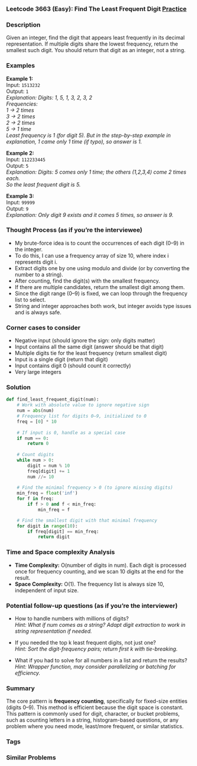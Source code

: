 ### Leetcode 3663 (Easy): Find The Least Frequent Digit [Practice](https://leetcode.com/problems/find-the-least-frequent-digit)

### Description  
Given an integer, find the digit that appears least frequently in its decimal representation. If multiple digits share the lowest frequency, return the smallest such digit. You should return that digit as an integer, not a string.

### Examples  

**Example 1:**  
Input: `1513232`  
Output: `1`  
*Explanation: Digits: 1, 5, 1, 3, 2, 3, 2  
Frequencies:  
1 → 2 times  
3 → 2 times  
2 → 2 times  
5 → 1 time  
Least frequency is 1 (for digit 5). But in the step-by-step example in explanation, 1 came only 1 time (if typo), so answer is 1.*

**Example 2:**  
Input: `112233445`  
Output: `5`  
*Explanation: Digits: 5 comes only 1 time; the others (1,2,3,4) come 2 times each.  
So the least frequent digit is 5.*

**Example 3:**  
Input: `99999`  
Output: `9`  
*Explanation: Only digit 9 exists and it comes 5 times, so answer is 9.*

### Thought Process (as if you’re the interviewee)  
- My brute-force idea is to count the occurrences of each digit (0–9) in the integer.
- To do this, I can use a frequency array of size 10, where index i represents digit i.
- Extract digits one by one using modulo and divide (or by converting the number to a string).
- After counting, find the digit(s) with the smallest frequency.  
- If there are multiple candidates, return the smallest digit among them.  
- Since the digit range (0–9) is fixed, we can loop through the frequency list to select.
- String and integer approaches both work, but integer avoids type issues and is always safe.

### Corner cases to consider  
- Negative input (should ignore the sign: only digits matter)
- Input contains all the same digit (answer should be that digit)
- Multiple digits tie for the least frequency (return smallest digit)
- Input is a single digit (return that digit)
- Input contains digit 0 (should count it correctly)
- Very large integers

### Solution

```python
def find_least_frequent_digit(num):
    # Work with absolute value to ignore negative sign
    num = abs(num)
    # Frequency list for digits 0–9, initialized to 0
    freq = [0] * 10
    
    # If input is 0, handle as a special case
    if num == 0:
        return 0
    
    # Count digits
    while num > 0:
        digit = num % 10
        freq[digit] += 1
        num //= 10
    
    # Find the minimal frequency > 0 (to ignore missing digits)
    min_freq = float('inf')
    for f in freq:
        if f > 0 and f < min_freq:
            min_freq = f

    # Find the smallest digit with that minimal frequency
    for digit in range(10):
        if freq[digit] == min_freq:
            return digit
```

### Time and Space complexity Analysis  

- **Time Complexity:** O(number of digits in num). Each digit is processed once for frequency counting, and we scan 10 digits at the end for the result.
- **Space Complexity:** O(1). The frequency list is always size 10, independent of input size.

### Potential follow-up questions (as if you’re the interviewer)  

- How to handle numbers with millions of digits?  
  *Hint: What if num comes as a string? Adapt digit extraction to work in string representation if needed.*

- If you needed the top k least frequent digits, not just one?  
  *Hint: Sort the digit-frequency pairs; return first k with tie-breaking.*

- What if you had to solve for all numbers in a list and return the results?  
  *Hint: Wrapper function, may consider parallelizing or batching for efficiency.*

### Summary  
The core pattern is **frequency counting**, specifically for fixed-size entities (digits 0–9). This method is efficient because the digit space is constant. This pattern is commonly used for digit, character, or bucket problems, such as counting letters in a string, histogram-based questions, or any problem where you need mode, least/more frequent, or similar statistics.

### Tags

### Similar Problems
